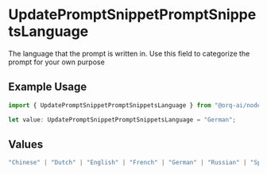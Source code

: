 # UpdatePromptSnippetPromptSnippetsLanguage

The language that the prompt is written in. Use this field to categorize the prompt for your own purpose

## Example Usage

```typescript
import { UpdatePromptSnippetPromptSnippetsLanguage } from "@orq-ai/node/models/operations";

let value: UpdatePromptSnippetPromptSnippetsLanguage = "German";
```

## Values

```typescript
"Chinese" | "Dutch" | "English" | "French" | "German" | "Russian" | "Spanish"
```